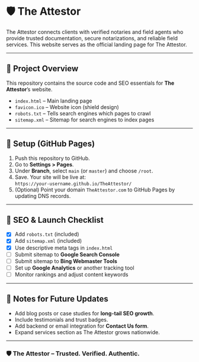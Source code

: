 # 🛡️ The Attestor

The Attestor connects clients with verified notaries and field agents who provide trusted documentation, secure notarizations, and reliable field services. This website serves as the official landing page for The Attestor.

---

## 🚀 Project Overview
This repository contains the source code and SEO essentials for **The Attestor**’s website.

- `index.html` – Main landing page  
- `favicon.ico` – Website icon (shield design)  
- `robots.txt` – Tells search engines which pages to crawl  
- `sitemap.xml` – Sitemap for search engines to index pages  

---

## 📂 Setup (GitHub Pages)

1. Push this repository to GitHub.  
2. Go to **Settings > Pages**.  
3. Under **Branch**, select `main` (or `master`) and choose `/root`.  
4. Save. Your site will be live at:  
   `https://your-username.github.io/TheAttestor/`  
5. (Optional) Point your domain `TheAttestor.com` to GitHub Pages by updating DNS records.  

---

## 🔑 SEO & Launch Checklist

- [x] Add `robots.txt` (included)  
- [x] Add `sitemap.xml` (included)  
- [x] Use descriptive meta tags in `index.html`  
- [ ] Submit sitemap to **Google Search Console**  
- [ ] Submit sitemap to **Bing Webmaster Tools**  
- [ ] Set up **Google Analytics** or another tracking tool  
- [ ] Monitor rankings and adjust content keywords  

---

## 📌 Notes for Future Updates

- Add blog posts or case studies for **long-tail SEO growth**.  
- Include testimonials and trust badges.  
- Add backend or email integration for **Contact Us form**.  
- Expand services section as The Attestor grows nationwide.  

---

### 🛡️ The Attestor – Trusted. Verified. Authentic.
